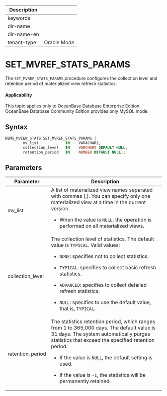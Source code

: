 | Description   |                 |
|---------------|-----------------|
| keywords      |                 |
| dir-name      |                 |
| dir-name-en   |                 |
| tenant-type   | Oracle Mode     |

# SET_MVREF_STATS_PARAMS

The `SET_MVREF_STATS_PARAMS` procedure configures the collection level and retention period of materialized view refresh statistics.

<main id="notice" >
  <h4>Applicability</h4>
  <p>This topic applies only to OceanBase Database Enterprise Edition. OceanBase Database Community Edition provides only MySQL mode. </p>
</main>

## Syntax

```sql
DBMS_MVIEW_STATS.SET_MVREF_STATS_PARAMS (
		mv_list            IN    VARACHAR2,
		collection_level   IN    VARCHAR2 DEFAULT NULL,
		retention_period   IN    NUMBER DEFAULT NULL);
```

## Parameters

| **Parameter** | **Description** |
|------------------|---------------------------------------------------------------------------------------------------------------------------------------------------|
| mv_list | A list of materialized view names separated with commas (,). You can specify only one materialized view at a time in the current version. <ul><li>When the value is `NULL`, the operation is performed on all materialized views.  </ul></li> |
| collection_level | The collection level of statistics. The default value is `TYPICAL`. Valid values:<ul><li>`NONE`: specifies not to collect statistics. </ul></li><ul><li>`TYPICAL`: specifies to collect basic refresh statistics. </ul></li><ul><li>`ADVANCED`: specifies to collect detailed refresh statistics. </ul></li><ul><li>`NULL`: specifies to use the default value, that is, `TYPICAL`. </ul></li> |
| retention_period | The statistics retention period, which ranges from 1 to 365,000 days. The default value is 31 days. The system automatically purges statistics that exceed the specified retention period. <ul><li>If the value is `NULL`, the default setting is used. </ul></li><ul><li>If the value is `-1`, the statistics will be permanently retained. </ul></li> |
